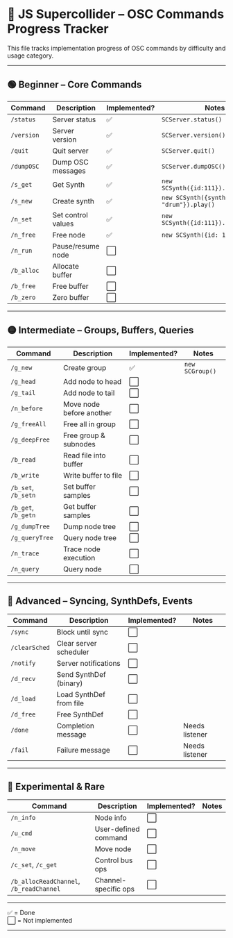 # 🧩 JS Supercollider – OSC Commands Progress Tracker

This file tracks implementation progress of OSC commands by difficulty and usage category.

---

## 🟢 Beginner – Core Commands

| Command    | Description        | Implemented? | Notes                                    |
| ---------- | ------------------ | ------------ | ---------------------------------------- |
| `/status`  | Server status      | ✅           | `SCServer.status()`                      |
| `/version` | Server version     | ✅           | `SCServer.version()`                     |
| `/quit`    | Quit server        | ✅           | `SCServer.quit()`                        |
| `/dumpOSC` | Dump OSC messages  | ✅           | `SCServer.dumpOSC()`                     |
| `/s_get`   | Get Synth          | ✅           | `new SCSynth({id:111}).set({amp:2})`     |
| `/s_new`   | Create synth       | ✅           | `new SCSynth({synthdef: "drum"}).play()` |
| `/n_set`   | Set control values | ✅           | `new SCSynth({id:111}).set({amp:2})`     |
| `/n_free`  | Free node          | ✅           | `new SCSynth({id: 1001}).free()`         |
| `/n_run`   | Pause/resume node  | ⬜           |                                          |
| `/b_alloc` | Allocate buffer    | ⬜           |                                          |
| `/b_free`  | Free buffer        | ⬜           |                                          |
| `/b_zero`  | Zero buffer        | ⬜           |                                          |

---

## 🟡 Intermediate – Groups, Buffers, Queries

| Command             | Description              | Implemented? | Notes           |
| ------------------- | ------------------------ | ------------ | --------------- |
| `/g_new`            | Create group             | ✅           | `new SCGroup()` |
| `/g_head`           | Add node to head         | ⬜           |                 |
| `/g_tail`           | Add node to tail         | ⬜           |                 |
| `/n_before`         | Move node before another | ⬜           |                 |
| `/g_freeAll`        | Free all in group        | ⬜           |                 |
| `/g_deepFree`       | Free group & subnodes    | ⬜           |                 |
| `/b_read`           | Read file into buffer    | ⬜           |                 |
| `/b_write`          | Write buffer to file     | ⬜           |                 |
| `/b_set`, `/b_setn` | Set buffer samples       | ⬜           |                 |
| `/b_get`, `/b_getn` | Get buffer samples       | ⬜           |                 |
| `/g_dumpTree`       | Dump node tree           | ⬜           |                 |
| `/g_queryTree`      | Query node tree          | ⬜           |                 |
| `/n_trace`          | Trace node execution     | ⬜           |                 |
| `/n_query`          | Query node               | ⬜           |                 |

---

## 🔴 Advanced – Syncing, SynthDefs, Events

| Command       | Description             | Implemented? | Notes          |
| ------------- | ----------------------- | ------------ | -------------- |
| `/sync`       | Block until sync        | ⬜           |                |
| `/clearSched` | Clear server scheduler  | ⬜           |                |
| `/notify`     | Server notifications    | ⬜           |                |
| `/d_recv`     | Send SynthDef (binary)  | ⬜           |                |
| `/d_load`     | Load SynthDef from file | ⬜           |                |
| `/d_free`     | Free SynthDef           | ⬜           |                |
| `/done`       | Completion message      | ⬜           | Needs listener |
| `/fail`       | Failure message         | ⬜           | Needs listener |

---

## 🧊 Experimental & Rare

| Command                                 | Description          | Implemented? | Notes |
| --------------------------------------- | -------------------- | ------------ | ----- |
| `/n_info`                               | Node info            | ⬜           |       |
| `/u_cmd`                                | User-defined command | ⬜           |       |
| `/n_move`                               | Move node            | ⬜           |       |
| `/c_set`, `/c_get`                      | Control bus ops      | ⬜           |       |
| `/b_allocReadChannel`, `/b_readChannel` | Channel-specific ops | ⬜           |       |

---

✅ = Done  
⬜ = Not implemented

---
